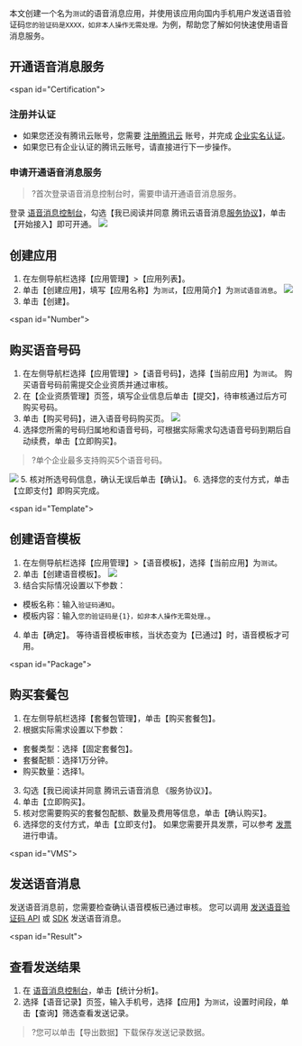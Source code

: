 本文创建一个名为`测试`的语音消息应用，并使用该应用向国内手机用户发送语音验证码`您的验证码是XXXX，如非本人操作无需处理。`为例，帮助您了解如何快速使用语音消息服务。

## 开通语音消息服务

 <span id="Certification"></span>
### 注册并认证
- 如果您还没有腾讯云账号，您需要 [注册腾讯云](https://cloud.tencent.com/document/product/378/17985) 账号，并完成 [企业实名认证](https://cloud.tencent.com/document/product/378/10496)。
- 如果您已有企业认证的腾讯云账号，请直接进行下一步操作。

### 申请开通语音消息服务
>?首次登录语音消息控制台时，需要申请开通语音消息服务。

登录 [语音消息控制台](https://console.cloud.tencent.com/vms)，勾选【我已阅读并同意 腾讯云语音消息[服务协议](https://cloud.tencent.com/document/product/1128/37684)】，单击【开始接入】即可开通。
![](https://main.qcloudimg.com/raw/da420536fbeece2213be34c3475b394b.png)

<span id="SDKAppID"></span>
## 创建应用
1. 在左侧导航栏选择【应用管理】>【应用列表】。
2. 单击【创建应用】，填写【应用名称】为`测试`，【应用简介】为`测试语音消息`。
 ![](https://main.qcloudimg.com/raw/5ef71f9601449746a37a133b472ff9e8.png)
3. 单击【创建】。

<span id="Number"></span>
## 购买语音号码
1. 在左侧导航栏选择【应用管理】>【语音号码】，选择【当前应用】为`测试`。
 购买语音号码前需提交企业资质并通过审核。
2. 在【企业资质管理】页签，填写企业信息后单击【提交】，待审核通过后方可购买号码。
3. 单击【购买号码】，进入语音号码购买页。
 ![](https://main.qcloudimg.com/raw/a65b6cebe444336caf43e2204b338326.png)
4. 选择您所需的号码归属地和语音号码，可根据实际需求勾选语音号码到期后自动续费，单击【立即购买】。
 >?单个企业最多支持购买5个语音号码。
 >
![](https://main.qcloudimg.com/raw/98e0118f56231f66381fd5974ed008dc.png)
5. 核对所选号码信息，确认无误后单击【确认】。
6. 选择您的支付方式，单击【立即支付】即购买完成。

<span id="Template"></span>
## 创建语音模板
1. 在左侧导航栏选择【应用管理】>【语音模板】，选择【当前应用】为`测试`。
2. 单击【创建语音模板】。
 ![](https://main.qcloudimg.com/raw/e79b48c50cde4f32cf80005266a31545.png)
3. 结合实际情况设置以下参数：
 - 模板名称：输入`验证码通知`。
 - 模板内容：输入`您的验证码是{1}，如非本人操作无需处理。`。
4. 单击【确定】。
 等待语音模板审核，当状态变为【已通过】时，语音模板才可用。

<span id="Package"></span>
## 购买套餐包
1. 在左侧导航栏选择【套餐包管理】，单击【购买套餐包】。
2. 根据实际需求设置以下参数：
 - 套餐类型：选择【固定套餐包】。
 - 套餐配额：选择1万分钟。
 - 购买数量：选择1。
3. 勾选【我已阅读并同意 腾讯云语音消息 《服务协议》】。
4. 单击【立即购买】。
5. 核对您需要购买的套餐包配额、数量及费用等信息，单击【确认购买】。 
6. 选择您的支付方式，单击【立即支付】。
    如果您需要开具发票，可以参考 [发票](https://cloud.tencent.com/document/product/555/7434) 进行申请。

<span id="VMS"></span>
## 发送语音消息
发送语音消息前，您需要检查确认语音模板已通过审核。
您可以调用 [发送语音验证码 API](https://cloud.tencent.com/document/product/1128/37721)  或 [SDK](https://cloud.tencent.com/document/product/1128/37532) 发送语音消息。

<span id="Result"></span>
## 查看发送结果
1. 在 [语音消息控制台](https://console.cloud.tencent.com/vms)，单击【统计分析】。
2. 选择【语音记录】页签，输入手机号，选择【应用】为`测试`，设置时间段，单击【查询】筛选查看发送记录。
 >?您可以单击【导出数据】下载保存发送记录数据。
